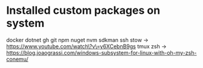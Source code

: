 # Installed custom packages on system
docker
dotnet
gh
git
npm
nuget
nvm
sdkman
ssh
stow -> https://www.youtube.com/watch\?v\=y6XCebnB9gs
tmux
zsh -> https://blog.joaograssi.com/windows-subsystem-for-linux-with-oh-my-zsh-conemu/